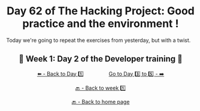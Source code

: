 <h1 align="center">Day 62 of The Hacking Project: Good practice and the environment !</h1>

Today we're going to repeat the exercises from yesterday, but with a twist.

<h2 align="center">🎉 Week 1: Day 2 of the Developer training 🎉</h2>

<div align="center">
  
  [⬅️ - Back to Day 1️⃣](https://github.com/BenjaminCharmes/THP_Developer/tree/main/Week_1/Day_1)
  &nbsp;&nbsp;&nbsp;&nbsp;&nbsp;&nbsp;&nbsp;&nbsp;&nbsp;&nbsp;&nbsp;&nbsp;&nbsp;&nbsp;&nbsp;
  [Go to Day 3️⃣ to 5️⃣ - ➡️](https://github.com/BenjaminCharmes/THP_Developer/tree/main/Week_1/Day_3_to_5)

</div>

<div align="center">

  [🔙 - Back to week 1️⃣](https://github.com/BenjaminCharmes/THP_Developer/tree/main/Week_1)

  [🔙 - Back to home page](https://github.com/BenjaminCharmes/THP_Developer)

</div>
